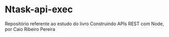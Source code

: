 # Ntask-api-exec
Repositório referente ao estudo do livro Construindo APIs REST com Node, por Caio Ribeiro Pereira
